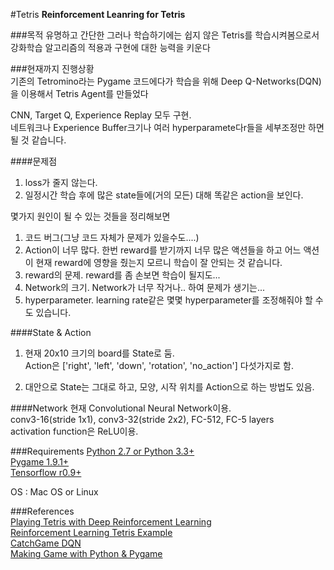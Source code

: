 ﻿#Tetris
**Reinforcement Leanring for Tetris**  

###목적
유명하고 간단한 그러나 학습하기에는 쉽지 않은 Tetris를 학습시켜봄으로서 강화학습 알고리즘의 적용과 구현에 대한 능력을 키운다
  
###현재까지 진행상황  
기존의 Tetromino라는 Pygame 코드에다가 학습을 위해 Deep Q-Networks(DQN)을 이용해서 Tetris Agent를 만들었다  

CNN, Target Q, Experience Replay 모두 구현.  
네트워크나 Experience Buffer크기나 여러 hyperparamete다r들을 세부조정만 하면 될 것 같습니다.  

####문제점
1. loss가 줄지 않는다.  
2. 일정시간 학습 후에 많은 state들에(거의 모든) 대해 똑같은 action을 보인다.  
  
몇가지 원인이 될 수 있는 것들을 정리해보면  

1. 코드 버그(그냥 코드 자체가 문제가 있을수도....)  
2. Action이 너무 많다. 한번 reward를 받기까지 너무 많은 액션들을 하고 어느 액션이 현재 reward에 영향을 줬는지 모르니 학습이 잘 안되는 것 같습니다.  
3. reward의 문제. reward를 좀 손보면 학습이 될지도...  
4. Network의 크기. Network가 너무 작거나.. 하여 문제가 생기는...   
5. hyperparameter. learning rate같은 몇몇 hyperparameter를 조정해줘야 할 수도 있습니다.  

####State & Action
1. 현재 20x10 크기의 board를 State로 둠.  
Action은 ['right', 'left', 'down', 'rotation', 'no_action'] 다섯가지로 함.  

2. 대안으로 State는 그대로 하고, 모양, 시작 위치를 Action으로 하는 방법도 있음.  

####Network
현재 Convolutional Neural Network이용.  
conv3-16(stride 1x1), conv3-32(stride 2x2), FC-512, FC-5 layers  
activation function은 ReLU이용.  


###Requirements
[Python 2.7 or Python 3.3+](https://www.python.org/downloads/)  
[Pygame 1.9.1+](http://www.pygame.org/download.shtml)  
[Tensorflow r0.9+](https://www.tensorflow.org/)  

OS : Mac OS or Linux  

###References  
[Playing Tetris with Deep Reinforcement Learning](http://cs231n.stanford.edu/reports2016/121_Report.pdf)  
[Reinforcement Learning Tetris Example](http://melax.github.io/tetris/tetris.html)  
[CatchGame DQN](http://solarisailab.com/archives/486)  
[Making Game with Python & Pygame](http://inventwithpython.com/makinggames.pdf)  


